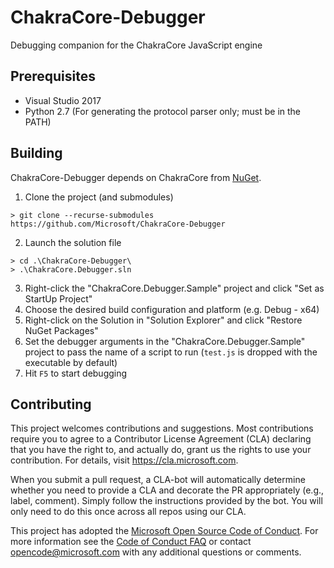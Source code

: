 # ChakraCore-Debugger

Debugging companion for the ChakraCore JavaScript engine

## Prerequisites

* Visual Studio 2017
* Python 2.7 (For generating the protocol parser only; must be in the PATH)

## Building

ChakraCore-Debugger depends on ChakraCore from [NuGet](https://www.nuget.org/packages/Microsoft.ChakraCore.vc140).

1. Clone the project (and submodules)
```console
> git clone --recurse-submodules https://github.com/Microsoft/ChakraCore-Debugger
```
2. Launch the solution file
```console
> cd .\ChakraCore-Debugger\
> .\ChakraCore.Debugger.sln
```
3. Right-click the "ChakraCore.Debugger.Sample" project and click "Set as StartUp Project"
4. Choose the desired build configuration and platform (e.g. Debug - x64)
5. Right-click on the Solution in "Solution Explorer" and click "Restore NuGet Packages"
6. Set the debugger arguments in the "ChakraCore.Debugger.Sample" project to pass the name of a script to run (`test.js`
   is dropped with the executable by default)
7. Hit `F5` to start debugging

## Contributing

This project welcomes contributions and suggestions.  Most contributions require you to agree to a
Contributor License Agreement (CLA) declaring that you have the right to, and actually do, grant us
the rights to use your contribution. For details, visit https://cla.microsoft.com.

When you submit a pull request, a CLA-bot will automatically determine whether you need to provide
a CLA and decorate the PR appropriately (e.g., label, comment). Simply follow the instructions
provided by the bot. You will only need to do this once across all repos using our CLA.

This project has adopted the [Microsoft Open Source Code of Conduct](https://opensource.microsoft.com/codeofconduct/).
For more information see the [Code of Conduct FAQ](https://opensource.microsoft.com/codeofconduct/faq/) or
contact [opencode@microsoft.com](mailto:opencode@microsoft.com) with any additional questions or comments.
